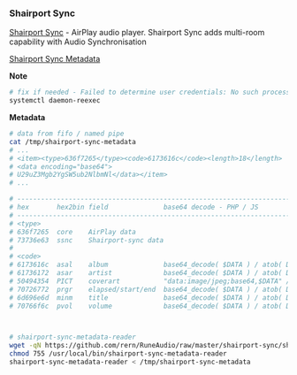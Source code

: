 ### Shairport Sync
[Shairport Sync](https://github.com/mikebrady/shairport-sync) - AirPlay audio player. Shairport Sync adds multi-room capability with Audio Synchronisation

[Shairport Sync Metadata](https://github.com/mikebrady/shairport-sync-metadata-reader)

**Note**
```sh
# fix if needed - Failed to determine user credentials: No such process
systemctl daemon-reexec
```

**Metadata**
```sh
# data from fifo / named pipe
cat /tmp/shairport-sync-metadata
# ...
# <item><type>636f7265</type><code>6173616c</code><length>18</length>
# <data encoding="base64">
# U29uZ3Mgb2YgSW5ub2NlbmNl</data></item>
# ...

# ----------------------------------------------------------------------------------------------------------------
# hex       hex2bin field              base64 decode - PHP / JS
# ----------------------------------------------------------------------------------------------------------------
# <type>
# 636f7265  core    AirPlay data
# 73736e63  ssnc    Shairport-sync data
#
# <code>
# 6173616c  asal    album              base64_decode( $DATA ) / atob( DATA )
# 61736172  asar    artist             base64_decode( $DATA ) / atob( DATA )
# 50494354  PICT    coverart           "data:image/jpeg;base64,$DATA" // already base64
# 70726772  prgr    elapsed/start/end  base64_decode( $DATA ) / atob( DATA )
# 6d696e6d  minm    title              base64_decode( $DATA ) / atob( DATA )
# 70766f6c  pvol    volume             base64_decode( $DATA ) / atob( DATA )



# shairport-sync-metadata-reader
wget -qN https://github.com/rern/RuneAudio/raw/master/shairport-sync/shairport-sync-metadata-reader -P /usr/local/bin
chmod 755 /usr/local/bin/shairport-sync-metadata-reader
shairport-sync-metadata-reader < /tmp/shairport-sync-metadata
```
